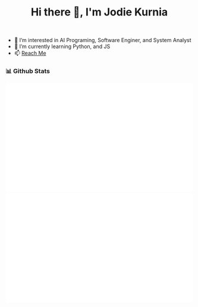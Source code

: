 <h1 align="center">Hi there 👋, I'm Jodie Kurnia</h1>
<br/>


- 👀 I’m interested in AI Programing, Software Enginer, and System Analyst
- 🌱 I’m currently learning Python, and JS
- 📫 [Reach Me](mailto:jodiekurnia@outlook.com)


### 📊 Github Stats
<a href='https://github.com/rahul-jha98/github-stats-transparent'>
  
![Stats Overview](https://raw.githubusercontent.com/jodiekurnia/github-stats-transparent/output/generated/overview.svg)
![Most Used Languages](https://raw.githubusercontent.com/jodiekurnia/github-stats-transparent/output/generated/languages.svg)

</a>

<br>

<!---
jodiekurnia/jodiekurnia is a ✨ special ✨ repository because its `README.md` (this file) appears on your GitHub profile.
You can click the Preview link to take a look at your changes.
--->
